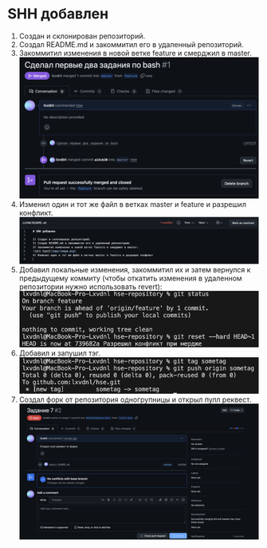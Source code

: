 # SHH добавлен

1) Создан и склонирован репозиторий.
2) Создал README.md и закоммитил его в удаленный репозиторий.
3) Закоммитил изменения в новой ветке feature и смерджил в master.
![alt text](imgs/image.png)
4) Изменил один и тот же файл в ветках master и feature и разрешил конфликт.
![alt text](imgs/image2.png)
5) Добавил локальные изменения, закоммитил их и затем вернулся к предыдущему коммиту (чтобы откатить изменения в удаленном репозитории нужно использовать revert):
![alt text](imgs/image3.png)
6) Добавил и запушил тэг.
![alt text](imgs/image4.png)
7) Создал форк от репозитория одногрупницы и открыл пулл реквест.
![alt text](imgs/image5.png)